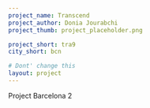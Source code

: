 ```yaml
---
project_name: Transcend
project_author: Donia Jourabchi
project_thumb: project_placeholder.png

project_short: tra9
city_short: bcn

# Dont' change this
layout: project
---
```


Project Barcelona 2
